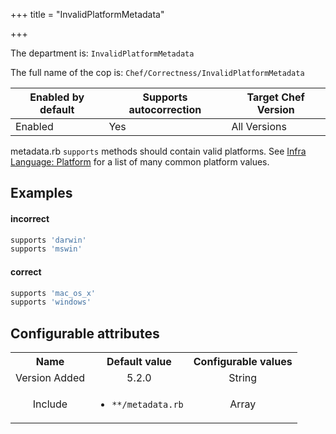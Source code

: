 +++
title = "InvalidPlatformMetadata"

+++

<!-- This content is automatically generated. See https://github.com/chef/chef-web-docs/blob/main/generated/README.md -->

The department is: `InvalidPlatformMetadata`

The full name of the cop is: `Chef/Correctness/InvalidPlatformMetadata`

| Enabled by default | Supports autocorrection | Target Chef Version |
| --- | --- | --- |
| Enabled | Yes | All Versions |

metadata.rb `supports` methods should contain valid platforms. See [Infra Language: Platform](https://docs.chef.io/infra_language/checking_platforms/#platform-values) for a list of many common platform values.

## Examples


#### incorrect

```ruby
supports 'darwin'
supports 'mswin'
```

#### correct

```ruby
supports 'mac_os_x'
supports 'windows'
```

## Configurable attributes

<table>
<tbody><tr>
<th>Name</th>
<th>Default value</th>
<th>Configurable values</th>
</tr>
<tr>
<td style="text-align:center">Version Added</td>
<td style="text-align:center">5.2.0</td>
<td style="text-align:center">String</td>
</tr>
<tr><td style="text-align:center">Include</td>
<td style="text-align:center"><ul>
<li><code>**/metadata.rb</code></li>
</ul>
</td>
<td style="text-align:center">Array</td>
</tr></tbody></table>
